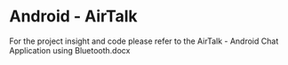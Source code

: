 # Android - AirTalk
For the project insight and code please refer to the AirTalk - Android Chat Application using Bluetooth.docx
